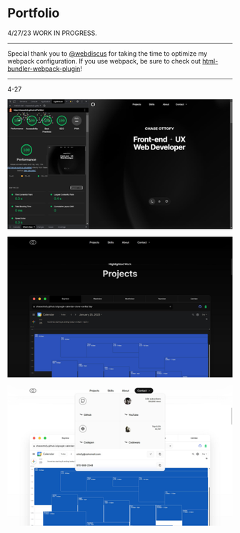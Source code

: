 # Portfolio

4/27/23 WORK IN PROGRESS.
___

Special thank you to [@webdiscus](https://github.com/webdiscus) for taking the time to optimize my webpack configuration. If you use webpack, be sure to check out [html-bundler-webpack-plugin](https://github.com/webdiscus/html-bundler-webpack-plugin)!

___
4-27

![screen4](screenshots/performance_426.jpg)

![screen2](screenshots/screen4252.png)

![screen3](screenshots/screen4253.png)
